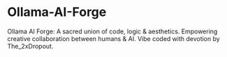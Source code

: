 # Ollama-AI-Forge
Ollama AI Forge: A sacred union of code, logic &amp; aesthetics. Empowering creative collaboration between humans &amp; AI. Vibe coded with devotion by The_2xDropout.
